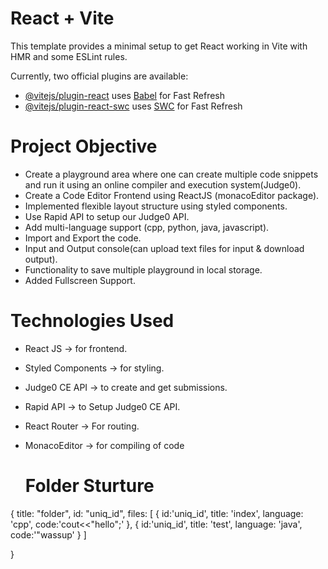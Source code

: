 # React + Vite

This template provides a minimal setup to get React working in Vite with HMR and some ESLint rules.

Currently, two official plugins are available:

- [@vitejs/plugin-react](https://github.com/vitejs/vite-plugin-react/blob/main/packages/plugin-react/README.md) uses [Babel](https://babeljs.io/) for Fast Refresh
- [@vitejs/plugin-react-swc](https://github.com/vitejs/vite-plugin-react-swc) uses [SWC](https://swc.rs/) for Fast Refresh

# Project Objective
- Create a playground area where one can create multiple code snippets and run it using an online compiler and execution system(Judge0).
- Create a Code Editor Frontend using ReactJS (monacoEditor package).
- Implemented flexible layout structure using styled components.
- Use Rapid API to setup our Judge0 API.
- Add multi-language support (cpp, python, java, javascript).
- Import and Export the code.
- Input and Output console(can upload text files for input & download output).
- Functionality to save multiple playground in local storage.
- Added Fullscreen Support.

# Technologies Used
- React JS -> for frontend.
- Styled Components -> for styling.
- Judge0 CE API -> to create and get submissions.
- Rapid API -> to Setup Judge0 CE API.
- React Router -> For routing.
- MonacoEditor -> for compiling of code

  # Folder Sturture
  
{
  title: "folder",
    id: "uniq_id",
    files: [
      {
        id:'uniq_id',
        title: 'index',
        language: 'cpp',
        code:'cout<<"hello";'
      },
      {
        id:'uniq_id',
        title: 'test',
      language: 'java',
      code:'"wassup'
      }
    ]
      
}


